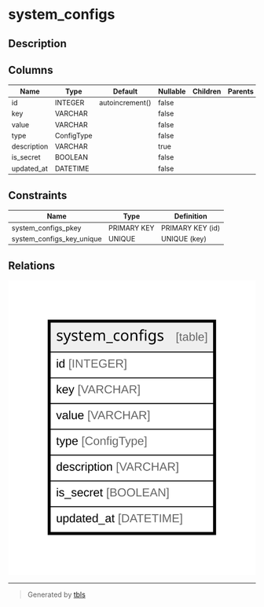 # system_configs

## Description

## Columns

| Name | Type | Default | Nullable | Children | Parents | Comment |
| ---- | ---- | ------- | -------- | -------- | ------- | ------- |
| id | INTEGER | autoincrement() | false |  |  |  |
| key | VARCHAR |  | false |  |  |  |
| value | VARCHAR |  | false |  |  |  |
| type | ConfigType |  | false |  |  |  |
| description | VARCHAR |  | true |  |  |  |
| is_secret | BOOLEAN |  | false |  |  |  |
| updated_at | DATETIME |  | false |  |  |  |

## Constraints

| Name | Type | Definition |
| ---- | ---- | ---------- |
| system_configs_pkey | PRIMARY KEY | PRIMARY KEY (id) |
| system_configs_key_unique | UNIQUE | UNIQUE (key) |

## Relations

![er](system_configs.svg)

---

> Generated by [tbls](https://github.com/k1LoW/tbls)
